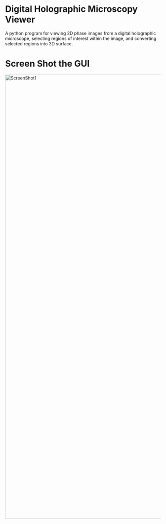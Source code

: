 # Digital Holographic Microscopy Viewer
A python program for viewing 2D phase images from a digital holographic microscope, 
selecting regions of interest within the image, and converting selected regions
into 3D surface.
 # Screen Shot the GUI
<img width="1440" alt="ScreenShot1" src="https://user-images.githubusercontent.com/58001928/92498327-7c563880-f1c8-11ea-8591-ae3b1f4b3302.png">
